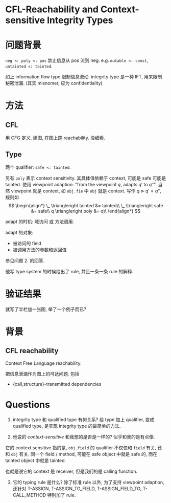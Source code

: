 # CFL-Reachability and Context-sensitive Integrity Types



# 问题背景
`neg <: poly <: pos`
禁止信息从 pos 流到 neg.
e.g. `mutable <: const`, `untainted <: tainted`.

如上 information flow type 限制信息流动.
integrity type 是一种 IFT, 用来限制秘密泄漏.
(其实 misnomer, 应为 confidentiality)


# 方法
## CFL
用 CFG 定义. 建图, 在图上跑 reachability.
没细看.

## Type
两个 qualifier: `safe <: tainted`.

另有 `poly` 表示 context sensitivity.
其具体值依赖于 context, 可能是 safe 可能是 tainted.
使用 viewpoint adaption: "from the viewpoint $q$, adapts $q'$ to $q''$".
当然 viewpoint 就是 context, 如 `obj.fie` 中 `obj` 就是 context.
写作 $q\triangleright q' = q''$, 规则如
$$
\begin{align*}
  \_ \triangleright tainted &= tainted\\
  \_ \triangleright safe &= safe\\
  q \triangleright poly &= q\\
\end{align*}
$$

adapt 的时机: 域访问 或 方法调用.

adapt 的对象:
* 被访问的 field
* 被调用方法的参数和返回值

参见问题 2. 的回答.

他写 type system 的时候给出了 rule, 并且一条一条 rule 的解释.


# 验证结果
就写了半栏加一张图, 举了一个例子而已?



# 背景
## CFL reachability
Context Free Language reachability.

把信息泄漏作为图上的可达问题. 包括
* {call,structure}-transmitted dependencies



# Questions
1. integrity type 和 qualified type 有何关系?
给 type 加上 qualifier, 变成 qualified type, 是实现 integrity type 的最简单的方法.

2. 他说的 *context-sensitive* 和我想的是否是一样的?
似乎和我的是有点像.

它的 context sensitive 指的是, `obj.field` 的 qualifier 不仅仅和 `field` 有关,
还和 `obj` 有关.  同一个 field / method, 可能在 safe object 中就是 safe 的,
而在 tainted object 中就是 tainted.

也就是说它的 context 是 receiver, 但是我们的是 calling function.

3. 它的 typing rule 是什么?
除了标准 rule 以外, 为了支持 viewpoint adaption, 还针对
T-ASSIGN, T-ASSIGN_TO_FIELD, T-ASSIGN_FIELD_TO, T-CALL_METHOD
特别加了 rule.

